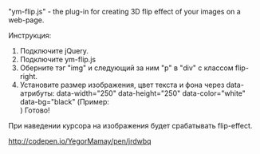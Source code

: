 "ym-flip.js" - the plug-in for creating 3D flip effect of your images on a web-page.

Инструкция:
1. Подключите jQuery.
2. Подключите ym-flip.js
3. Оберните тэг "img" и следующий за ним "p" в "div" c классом flip-right.
4. Установите размер изображения, цвет текста и фона через data-атрибуты:
data-width="250"
data-height="250"
data-color="white"
data-bg="black"
(Пример: <div class="flip-right" data-width="250" data-height="250" data-color="white" data-bg="gray">)
Готово!

При наведении курсора на изображения будет срабатывать flip-effect.

http://codepen.io/YegorMamay/pen/jrdwbq
